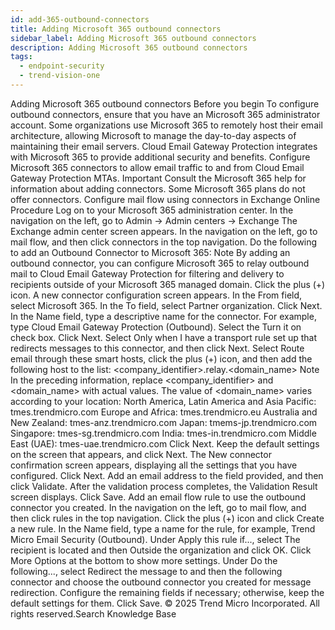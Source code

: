 ```yaml
---
id: add-365-outbound-connectors
title: Adding Microsoft 365 outbound connectors
sidebar_label: Adding Microsoft 365 outbound connectors
description: Adding Microsoft 365 outbound connectors
tags:
  - endpoint-security
  - trend-vision-one
---
```


 Adding Microsoft 365 outbound connectors Before you begin To configure outbound connectors, ensure that you have an Microsoft 365 administrator account. Some organizations use Microsoft 365 to remotely host their email architecture, allowing Microsoft to manage the day-to-day aspects of maintaining their email servers. Cloud Email Gateway Protection integrates with Microsoft 365 to provide additional security and benefits. Configure Microsoft 365 connectors to allow email traffic to and from Cloud Email Gateway Protection MTAs. Important Consult the Microsoft 365 help for information about adding connectors. Some Microsoft 365 plans do not offer connectors. Configure mail flow using connectors in Exchange Online Procedure Log on to your Microsoft 365 administration center. In the navigation on the left, go to Admin → Admin centers → Exchange The Exchange admin center screen appears. In the navigation on the left, go to mail flow, and then click connectors in the top navigation. Do the following to add an Outbound Connector to Microsoft 365: Note By adding an outbound connector, you can configure Microsoft 365 to relay outbound mail to Cloud Email Gateway Protection for filtering and delivery to recipients outside of your Microsoft 365 managed domain. Click the plus (+) icon. A new connector configuration screen appears. In the From field, select Microsoft 365. In the To field, select Partner organization. Click Next. In the Name field, type a descriptive name for the connector. For example, type Cloud Email Gateway Protection (Outbound). Select the Turn it on check box. Click Next. Select Only when I have a transport rule set up that redirects messages to this connector, and then click Next. Select Route email through these smart hosts, click the plus (+) icon, and then add the following host to the list: <company_identifier>.relay.<domain_name> Note In the preceding information, replace <company_identifier> and <domain_name> with actual values. The value of <domain_name> varies according to your location: North America, Latin America and Asia Pacific: tmes.trendmicro.com Europe and Africa: tmes.trendmicro.eu Australia and New Zealand: tmes-anz.trendmicro.com Japan: tmems-jp.trendmicro.com Singapore: tmes-sg.trendmicro.com India: tmes-in.trendmicro.com Middle East (UAE): tmes-uae.trendmicro.com Click Next. Keep the default settings on the screen that appears, and click Next. The New connector confirmation screen appears, displaying all the settings that you have configured. Click Next. Add an email address to the field provided, and then click Validate. After the validation process completes, the Validation Result screen displays. Click Save. Add an email flow rule to use the outbound connector you created. In the navigation on the left, go to mail flow, and then click rules in the top navigation. Click the plus (+) icon and click Create a new rule. In the Name field, type a name for the rule, for example, Trend Micro Email Security (Outbound). Under Apply this rule if..., select The recipient is located and then Outside the organization and click OK. Click More Options at the bottom to show more settings. Under Do the following..., select Redirect the message to and then the following connector and choose the outbound connector you created for message redirection. Configure the remaining fields if necessary; otherwise, keep the default settings for them. Click Save. © 2025 Trend Micro Incorporated. All rights reserved.Search Knowledge Base